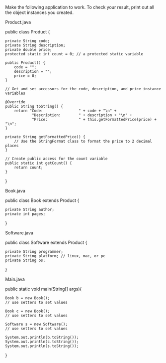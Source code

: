 Make the following application to work. To check your result, print out all the object instances you created. 

Product.java

public class Product {

    private String code;
    private String description;
    private double price;
    protected static int count = 0; // a protected static variable

    public Product() {
        code = "";
        description = "";
        price = 0;
    }

    // Get and set accessors for the code, description, and price instance variables

    @Override
    public String toString() {
        return "Code:                " + code + "\n" +
                "Description:        " + description + "\n" +
                "Price:              " + this.getFormattedPrice(price) + "\n";
    }

    private String getFormattedPrice() {
        // Use the StringFormat class to format the price to 2 decimal places
    }

    // Create public access for the count variable
    public static int getCount() {
        return count;
    }
}

 

Book.java

public class Book extends Product {
    
    private String author;
    private int pages;
    
}

 

Software.java

public class Software extends Product {
    
    private String programmer;
    private String platform; // linux, mac, or pc
    private String os;
    
}

 

Main.java

public static void main(String[] args){
   
    Book b = new Book();
    // use setters to set values    

    Book c = new Book();
    // use setters to set values 

    Software s = new Software();
    // use setters to set values 

    System.out.println(b.toString());
    System.out.println(c.toString());
    System.out.println(s.toString());
}